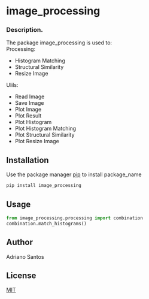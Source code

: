 # image_processing 

### Description.
The package image_processing is used to: \
Processing: 
- Histogram Matching 
- Structural Similarity 
- Resize Image

Ulils: 
- Read Image 
- Save Image 
- Plot Image 
- Plot Result 
- Plot Histogram 
- Plot Histogram Matching 
- Plot Structural Similarity 
- Plot Resize Image 

## Installation

Use the package manager [pip](https://pip.pypa.io/en/stable/) to install package_name

```bash
pip install image_processing
```

## Usage

```python
from image_processing.processing import combination
combination.match_histograms()
```

## Author
Adriano Santos 

## License
[MIT](https://choosealicense.com/licenses/mit/)
